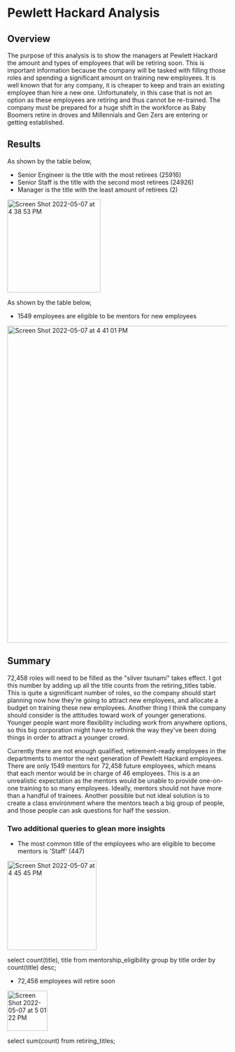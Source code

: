 # Pewlett Hackard Analysis

## Overview
The purpose of this analysis is to show the managers at Pewlett Hackard the amount and types of employees that will be retiring soon. This is important information because the company will be tasked with filling those roles and spending a significant amount on training new employees. It is well known that for any company, it is cheaper to keep and train an existing employee than hire a new one. Unfortunately, in this case that is not an option as these employees are retiring and thus cannot be re-trained. The company must be prepared for a huge shift in the workforce as Baby Boomers retire in droves and Millennials and Gen Zers are entering or getting established. 

## Results
As shown by the table below,
* Senior Engineer is the title with the most retirees (25916)
* Senior Staff is the title with the second most retirees (24926)
* Manager is the title with the least amount of retirees (2)
<img width="213" alt="Screen Shot 2022-05-07 at 4 38 53 PM" src="https://user-images.githubusercontent.com/95447175/167275495-8a3e18b4-fd89-44dd-ac73-bdfb42974e0b.png">

As shown by the table below,
* 1549 employees are eligible to be mentors for new employees 
<img width="725" alt="Screen Shot 2022-05-07 at 4 41 01 PM" src="https://user-images.githubusercontent.com/95447175/167275642-8477bb16-9856-43f2-ac1f-aedc412cb545.png">

## Summary 
72,458 roles will need to be filled as the "silver tsunami" takes effect. I got this number by adding up all the title counts from the retiring_titles table. This is quite a signnificant number of roles, so the company should start planning now how they're going to attract new employees, and allocate a budget on training these new employees. Another thing I think the company should consider is the attitudes toward work of younger generations. Younger people want more flexibility including work from anywhere options, so this big corporation might have to rethink the way they've been doing things in order to attract a younger crowd. 

Currently there are not enough qualified, retirement-ready employees in the departments to mentor the next generation of Pewlett Hackard employees. There are only 1549 mentors for 72,458 future employees, which means that each mentor would be in charge of 46 employees. This is a an unrealistic expectation as the mentors would be unable to provide one-on-one training to so many employees. Ideally, mentors should not have more than a handful of trainees. Another possible but not ideal solution is to create a class environment where the mentors teach a big group of people, and those people can ask questions for half the session. 

### Two additional queries to glean more insights 
* The most common title of the employees who are eligible to become mentors is 'Staff' (447)
<img width="204" alt="Screen Shot 2022-05-07 at 4 45 45 PM" src="https://user-images.githubusercontent.com/95447175/167275727-0f136b85-71c6-4166-aabb-4b3c3856c4e9.png">

select count(title), title from mentorship_eligibility
group by title
order by count(title) desc; 



* 72,458 employees will retire soon 
<img width="92" alt="Screen Shot 2022-05-07 at 5 01 22 PM" src="https://user-images.githubusercontent.com/95447175/167276029-88488397-0fb7-4fa2-b2e6-0fc961fdfc50.png">

select sum(count) from retiring_titles; 

